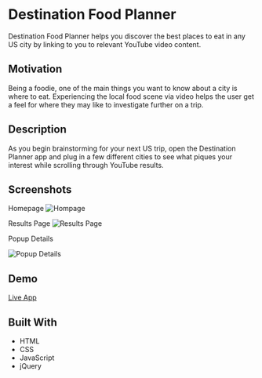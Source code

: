 # Destination Food Planner
Destination Food Planner helps you discover the best places to eat in any US city by linking to you to relevant YouTube video content.

## Motivation
Being a foodie, one of the main things you want to know about a city is where to eat. 
Experiencing the local food scene via video helps the user get a feel for where they may like to investigate further on a trip.

## Description
As you begin brainstorming for your next US trip, open the Destination Planner app and plug in a few different cities to 
see what piques your interest while scrolling through YouTube results.

## Screenshots
Homepage
![Hompage](https://github.com/kaysway/thinkful-api-capstone-destination-planner/blob/master/images/Homepage_Destination_Planner.png)

Results Page
![Results Page](https://github.com/kaysway/thinkful-api-capstone-destination-planner/blob/master/images/Results_Desination_Planner.png)

Popup Details

![Popup Details](https://github.com/kaysway/thinkful-api-capstone-destination-planner/blob/master/images/Popup%20Details_Destination_Planner.png)

## Demo
[Live App](https://kaysway.github.io/destination-planner/)

## Built With
- HTML
- CSS
- JavaScript
- jQuery